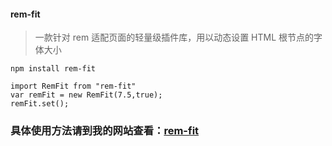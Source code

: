 #### rem-fit

> 一款针对 rem 适配页面的轻量级插件库，用以动态设置 HTML 根节点的字体大小

```
npm install rem-fit
```

```
import RemFit from "rem-fit"
var remFit = new RemFit(7.5,true);
remFit.set();
```

### 具体使用方法请到我的网站查看：[rem-fit](https://www.mvi-web.cn/library/9)
